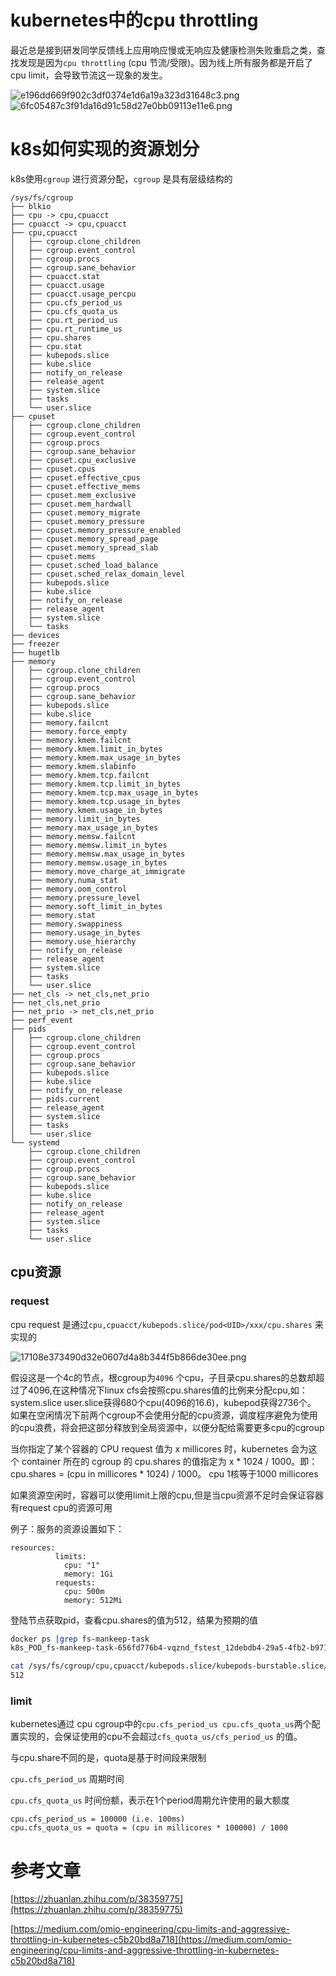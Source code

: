 # kubernetes中的cpu throttling


最近总是接到研发同学反馈线上应用响应慢或无响应及健康检测失败重启之类，查找发现是因为`cpu throttling` (cpu 节流/受限)。因为线上所有服务都是开启了cpu limit，会导致节流这一现象的发生。

![e196dd669f902c3df0374e1d6a19a323d31648c3.png](/img/e196dd669f902c3df0374e1d6a19a323d31648c3.png)![6fc05487c3f91da16d91c58d27e0bb09113e11e6.png](/img/6fc05487c3f91da16d91c58d27e0bb09113e11e6.png)

# k8s如何实现的资源划分

k8s使用`cgroup` 进行资源分配，`cgroup` 是具有层级结构的

```
/sys/fs/cgroup
├── blkio
├── cpu -> cpu,cpuacct
├── cpuacct -> cpu,cpuacct
├── cpu,cpuacct
│   ├── cgroup.clone_children
│   ├── cgroup.event_control
│   ├── cgroup.procs
│   ├── cgroup.sane_behavior
│   ├── cpuacct.stat
│   ├── cpuacct.usage
│   ├── cpuacct.usage_percpu
│   ├── cpu.cfs_period_us
│   ├── cpu.cfs_quota_us
│   ├── cpu.rt_period_us
│   ├── cpu.rt_runtime_us
│   ├── cpu.shares
│   ├── cpu.stat
│   ├── kubepods.slice
│   ├── kube.slice
│   ├── notify_on_release
│   ├── release_agent
│   ├── system.slice
│   ├── tasks
│   └── user.slice
├── cpuset
│   ├── cgroup.clone_children
│   ├── cgroup.event_control
│   ├── cgroup.procs
│   ├── cgroup.sane_behavior
│   ├── cpuset.cpu_exclusive
│   ├── cpuset.cpus
│   ├── cpuset.effective_cpus
│   ├── cpuset.effective_mems
│   ├── cpuset.mem_exclusive
│   ├── cpuset.mem_hardwall
│   ├── cpuset.memory_migrate
│   ├── cpuset.memory_pressure
│   ├── cpuset.memory_pressure_enabled
│   ├── cpuset.memory_spread_page
│   ├── cpuset.memory_spread_slab
│   ├── cpuset.mems
│   ├── cpuset.sched_load_balance
│   ├── cpuset.sched_relax_domain_level
│   ├── kubepods.slice
│   ├── kube.slice
│   ├── notify_on_release
│   ├── release_agent
│   ├── system.slice
│   └── tasks
├── devices
├── freezer
├── hugetlb
├── memory
│   ├── cgroup.clone_children
│   ├── cgroup.event_control
│   ├── cgroup.procs
│   ├── cgroup.sane_behavior
│   ├── kubepods.slice
│   ├── kube.slice
│   ├── memory.failcnt
│   ├── memory.force_empty
│   ├── memory.kmem.failcnt
│   ├── memory.kmem.limit_in_bytes
│   ├── memory.kmem.max_usage_in_bytes
│   ├── memory.kmem.slabinfo
│   ├── memory.kmem.tcp.failcnt
│   ├── memory.kmem.tcp.limit_in_bytes
│   ├── memory.kmem.tcp.max_usage_in_bytes
│   ├── memory.kmem.tcp.usage_in_bytes
│   ├── memory.kmem.usage_in_bytes
│   ├── memory.limit_in_bytes
│   ├── memory.max_usage_in_bytes
│   ├── memory.memsw.failcnt
│   ├── memory.memsw.limit_in_bytes
│   ├── memory.memsw.max_usage_in_bytes
│   ├── memory.memsw.usage_in_bytes
│   ├── memory.move_charge_at_immigrate
│   ├── memory.numa_stat
│   ├── memory.oom_control
│   ├── memory.pressure_level
│   ├── memory.soft_limit_in_bytes
│   ├── memory.stat
│   ├── memory.swappiness
│   ├── memory.usage_in_bytes
│   ├── memory.use_hierarchy
│   ├── notify_on_release
│   ├── release_agent
│   ├── system.slice
│   ├── tasks
│   └── user.slice
├── net_cls -> net_cls,net_prio
├── net_cls,net_prio
├── net_prio -> net_cls,net_prio
├── perf_event
├── pids
│   ├── cgroup.clone_children
│   ├── cgroup.event_control
│   ├── cgroup.procs
│   ├── cgroup.sane_behavior
│   ├── kubepods.slice
│   ├── kube.slice
│   ├── notify_on_release
│   ├── pids.current
│   ├── release_agent
│   ├── system.slice
│   ├── tasks
│   └── user.slice
└── systemd
    ├── cgroup.clone_children
    ├── cgroup.event_control
    ├── cgroup.procs
    ├── cgroup.sane_behavior
    ├── kubepods.slice
    ├── kube.slice
    ├── notify_on_release
    ├── release_agent
    ├── system.slice
    ├── tasks
    └── user.slice
```

## cpu资源

### request

cpu request 是通过`cpu,cpuacct/kubepods.slice/pod<UID>/xxx/cpu.shares` 来实现的

![17108e373490d32e0607d4a8b344f5b866de30ee.png](/img/17108e373490d32e0607d4a8b344f5b866de30ee.png)

假设这是一个4c的节点，根cgroup为`4096` 个cpu，子目录cpu.shares的总数却超过了4096,在这种情况下linux cfs会按照cpu.shares值的比例来分配cpu,如：system.slice user.slice获得680个cpu(4096的16.6)，kubepod获得2736个。 如果在空闲情况下前两个cgroup不会使用分配的cpu资源，调度程序避免为使用的cpu浪费，将会把这部分释放到全局资源中，以便分配给需要更多cpu的cgroup

当你指定了某个容器的 CPU request 值为 x millicores 时，kubernetes 会为这个 container 所在的 cgroup 的 cpu.shares 的值指定为 x * 1024 / 1000。即：cpu.shares = (cpu in millicores * 1024) / 1000。 cpu 1核等于1000 millicores

如果资源空闲时，容器可以使用limit上限的cpu,但是当cpu资源不足时会保证容器有request cpu的资源可用

例子：服务的资源设置如下：

```
resources:
          limits:
            cpu: "1"
            memory: 1Gi
          requests:
            cpu: 500m
            memory: 512Mi
```

登陆节点获取pid，查看cpu.shares的值为512，结果为预期的值

```bash
docker ps |grep fs-mankeep-task
k8s_POD_fs-mankeep-task-656fd776b4-vqznd_fstest_12debdb4-29a5-4fb2-b971-3a8144909a67_0

cat /sys/fs/cgroup/cpu,cpuacct/kubepods.slice/kubepods-burstable.slice/kubepods-burstable-pod12debdb4_29a5_4fb2_b971_3a8144909a67.slice/cpu.shares 
512
```

### limit

kubernetes通过 cpu cgroup中的`cpu.cfs_period_us cpu.cfs_quota_us`两个配置实现的，会保证使用的cpu不会超过`cfs_quota_us/cfs_period_us` 的值。

与cpu.share不同的是，quota是基于时间段来限制

`cpu.cfs_period_us` 周期时间

`cpu.cfs_quota_us` 时间份额，表示在1个period周期允许使用的最大额度

```
cpu.cfs_period_us = 100000 (i.e. 100ms)
cpu.cfs_quota_us = quota = (cpu in millicores * 100000) / 1000
```

# 参考文章

[https://zhuanlan.zhihu.com/p/38359775](https://zhuanlan.zhihu.com/p/38359775)

[https://medium.com/omio-engineering/cpu-limits-and-aggressive-throttling-in-kubernetes-c5b20bd8a718](https://medium.com/omio-engineering/cpu-limits-and-aggressive-throttling-in-kubernetes-c5b20bd8a718)

